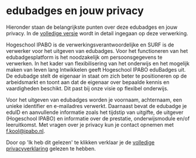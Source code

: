 # edubadges en jouw privacy

Hieronder staan de belangrijkste punten over deze edubadges en jouw privacy. In de [volledige versie](https://raw.githubusercontent.com/edubadges/privacy/master/ipabo/edubadges-nonformal-text-nl.md) wordt in detail ingegaan op deze verwerking.

Hogeschool IPABO is de verwerkingsverantwoordelijke en SURF is de verwerker voor het uitgeven van edubadges. Voor het functioneren van het edubadgesplatform is het noodzakelijk om persoonsgegevens te verwerken. In het kader van flexibilisering van het onderwijs en het mogelijk maken van leven lang lntwikkelen geeft Hogeschool IPABO eduBadges uit. De edubadge stelt de eigenaar in staat om zich beter te positioneren op de arbeidsmarkt en toont aan dat de eigenaar over bepaalde kennis en vaardigheden beschikt. Dit past bij onze visie op flexibel onderwijs.

Voor het uitgeven van edubadges worden je voornaam, achternaam, een unieke identifier en e-mailadres verwerkt. Daarnaast bevat de edubadge je eduID en aanvullende informatie zoals het tijdstip van uitgifte, de uitgever (Hogeschool IPABO) en informatie over de prestatie, onderwijsmodule en/of leeruitkomst. Met vragen over je privacy kun je contact opnemen met [f.kool@ipabo.nl](mailto:f.kool@ipabo.nl).

Door op 'Ik heb dit gelezen' te klikken verklaar je de [volledige privacyverklaring](https://raw.githubusercontent.com/edubadges/privacy/master/ipabo/edubadges-nonformal-text-nl.md) gelezen te hebben.